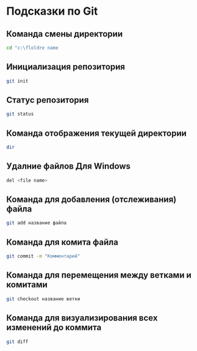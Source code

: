 # Подсказки по Git

## Команда смены директории 
```sh
cd "c:\floldre name
```

## Инициализация репозитория

```sh
git init
```

## Статус репозитория

```sh
git status
```

## Команда отображения текущей директории

 ```sh
 dir
 ```

## Удалние файлов Для Windows
 ```sh
del <file name>
 ```

## Команда для добавления (отслеживания) файла
 ```sh
 git add название файла
 ```

## Команда для комита файла
 ```sh
 git commit -m "Комментарий"
 ```

## Команда для перемещения между ветками и комитами
 ```sh
 git checkout название ветки
 ```

## Команда для визуализирования всех изменений до коммита
 ```sh
 git diff
 ```


